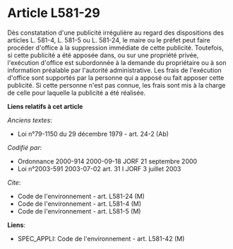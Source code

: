 # Article L581-29

Dès constatation d'une publicité irrégulière au regard des dispositions des articles L. 581-4, L. 581-5 ou L. 581-24, le
maire ou le préfet peut faire procéder d'office à la suppression immédiate de cette publicité. Toutefois, si cette publicité
a été apposée dans, ou sur une propriété privée, l'exécution d'office est subordonnée à la demande du propriétaire ou à son
information préalable par l'autorité administrative. Les frais de l'exécution d'office sont supportés par la personne qui a
apposé ou fait apposer cette publicité. Si cette personne n'est pas connue, les frais sont mis à la charge de celle pour
laquelle la publicité a été réalisée.

**Liens relatifs à cet article**

_Anciens textes_:

  - Loi n°79-1150 du 29 décembre 1979 - art. 24-2 (Ab)

_Codifié par_:

  - Ordonnance 2000-914 2000-09-18 JORF 21 septembre 2000
  - Loi n°2003-591 2003-07-02 art. 31 I JORF 3 juillet 2003

_Cite_:

  - Code de l'environnement - art. L581-24 (M)
  - Code de l'environnement - art. L581-4 (M)
  - Code de l'environnement - art. L581-5 (M)

**Liens**:

  - SPEC_APPLI: Code de l'environnement - art. L581-42 (M)
